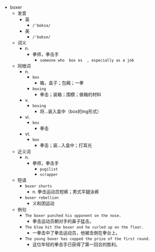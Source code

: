 - boxer
  - 发音
    - 英
      - `/'bɒksə/`
    - 美
      - `/'bɑksɚ/`
  - 词义
    - n.
      - 拳师，拳击手
        - `someone who  box es  , especially as a job`
  - 同根词
    - n.
      - `box`
        - 箱，盒子；包厢；一拳
      - `boxing`
        - 拳击；装箱；围模；做箱的材料
    - v.
      - `boxing`
        - 将…装入盒中（box的ing形式）
    - vi.
      - `box`
        - 拳击
    - vt.
      - `box`
        - 拳击；装…入盒中；打耳光
  - 近义词
    - n.
      - 拳师，拳击手
        - `pugilist`
        - `scrapper`
  - 短语
    - `boxer shorts`
      - n. 拳击运动员短裤；男式平腿泳裤 
    - `boxer rebellion`
      - 义和团运动 
  - 例句
    - `The boxer punched his opponent on the nose.`
      - 拳击运动员朝对手的鼻子猛击。
    - `The blow hit the boxer and he curled up on the floor.`
      - 一拳击中了拳击运动员，他被击倒在拳台上。
    - `The young boxer has copped the prize of the first round.`
      - 这位年轻的拳击手已获得了第一回合的胜利。

